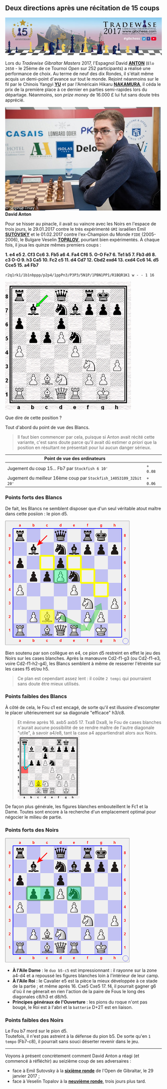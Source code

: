 ## Deux directions après une récitation de 15 coups

![](Logo_Gibraltar.jpg "Affiche de l'édition 2015 de l'Open de Gibraltar")

Lors du *Tradewise Gibraltar Masters* 2017, l'Espagnol David [**ANTON**][1] (`Elo 2650` - le 25ème de ce Tournoi *Open* sur 252 participants) a réalisé une performance de choix. Au terme de neuf des dix Rondes, il s'était même acquis un demi-point d'avance sur tout le monde. Rejoint néanmoins sur le fil par le Chinois Yangyi [**YU**][2] et par l'Américain Hikaru [**NAKAMURA**][3], il céda le prix de la première place à ce dernier en parties semi-rapides lors du départage. Néanmoins, son *prize money* de 16.000 £ lui fut sans doute très apprécié.

![](Anton.jpg "Photo : &copy; Sophie Triay")  
**David Anton**

Pour se hisser au pinacle, il avait su vaincre avec les Noirs en l'espace de trois jours, le 29.01.2017 contre le très expérimenté `GMI` israélien Emil [**SUTOVSKY**][4] et le 01.02.2017 contre l'ex-Champion du Monde `FIDE` (2005-2006), le Bulgare Veselin [**TOPALOV**][5], pourtant bien expérimentés. &Agrave; chaque fois, il joua les quinze mêmes premiers coups :

**1. e4 e5 2. Cf3 Cc6 3. Fb5 a6 4. Fa4 Cf6 5. O-O Fe7 6. Te1 b5 7. Fb3 d6 8. c3 O-O 9. h3 Ca5 10. Fc2 c5 11. d4 Cd7 12. Cbd2 exd4 13. cxd4 Cc6 14. d5 Cce5 15. a4 Fb7**

`r2q1rk1/1b1nbppp/p2p4/1ppPn3/P3P3/5N1P/1PBN1PP1/R1BQR1K1 w - - 1 16`

![](Diag_00.png "diagramme - position atteinte après 15... Fb7 dans les parties Sutovsky-Anton et Topalov-Anton")

Que dire de cette position ?

Tout d'abord du point de vue des Blancs.

> Il faut bien commencer par cela, puisque si Anton avait récité cette variante, c'est sans doute parce qu'il avait dû estimer *a priori* que la position en résultant ne présentait pour lui aucun danger sérieux.

| Point de vue des ordinateurs | &nbsp; |
| --- | --- |
| Jugement du coup 15... Fb7 par `Stockfish 6 10'` | `+ 0.08` |
| Jugement du meilleur 16ème coup par `Stockfish_14053109_32bit 20'` | `+ 0.06` |

### Points forts des Blancs

De fait, les Blancs ne semblent disposer que d'un seul véritable atout maître dans cette posiion : le pion d5.

![](Diag_01a.png "diagramme - points forts & faibles des Blancs")

Bien soutenu par son collègue en e4, ce pion d5 restreint en effet le jeu des Noirs sur les cases blanches. Après la man&oelig;uvre Cd2-f1-g3 (ou Cd2-f1-e3, voire Cd2-f1-h2-g4), les Blancs semblent à même de resserrer l'étreinte sur les cases f5 et/ou h5.

> Ce plan est cependant assez lent : il coûte `2 tempi` qui pourraient sans doute être mieux utilisés.

### Points faibles des Blancs

&Agrave; côté de cela, le Fou c1 est encagé, de sorte qu'il est illusoire d'escompter le placer ultérieurement sur sa diagonale "efficace" h3/c8.

> Et même après 16. axb5 axb5 17. Txa8 Dxa8, le Fou de cases blanches n'aurait aucune possibilité de se rendre maître de l'autre diagonale "utile", à savoir a4/e8, tant la case a4 appartiendrait alors aux Noirs.  
> ![](Diag_01b.png "diagramme - analyse après 16. axb5 axb5 17. Txa8 Dxa8")

De façon plus générale, les figures blanches embouteillent le Fc1 et la Dame. Toutes sont encore à la recherche d'un emplacement optimal pour négocier le milieu de partie.

### Points forts des Noirs

![](Diag_01c.png "diagramme - points forts des Noirs")

* **&Agrave; l'Aile Dame** : le `duo b5-c5` est impressionnant : il rayonne sur la zone a4-d4 et a repoussé les figures blanches loin à l'intérieur de leur camp.
* **&Agrave; l'Aile Roi** : le Cavalier e5 est la pièce la mieux développée  à ce stade de la partie ; et même après 16. Cxe5 Cxe5 17. f4, il pourrait gagner g6 d'où il ne gênerait en rien l'action de la paire de Fous le long des diagonales c8/h3 et d8/h5.
* **Principes généraux de l'Ouverture** : les pions du roque n'ont pas bougé, le Roi est à l'abri et la `batterie` D+2T est en liaison.

### Points faibles des Noirs

Le Fou b7 mord sur le pion d5.  
Toutefois, il n'est pas astreint à la défense du pion b5. De sorte qu'en `1 tempo` (Fb7-c8), il pourrait sans souci déserter revenir dans le jeu.

-----

Voyons à présent concrètement comment David Anton a réagi (et commencé à réfléchir) au seizième coup de ses adversaires :

* face à Emil Sutovsky à la [**sixième ronde**][6] de l'Open de Gibraltar, le 29 janvier 2017 ;
* face à Veselin Topalov à la [**neuvième ronde**][7], trois jours plus tard.


[1]: https://fr.wikipedia.org/wiki/David_Ant%C3%B3n_Guijarro
[2]: https://en.wikipedia.org/wiki/Yu_Yangyi
[3]: https://en.wikipedia.org/wiki/Hikaru_Nakamura
[4]: https://en.wikipedia.org/wiki/Emil_Sutovsky
[5]: https://en.wikipedia.org/wiki/Veselin_Topalov
[6]: https://bobjr-1.github.io/ChessAdventures/Gibraltar_2017/Sutovsky.html
[7]: https://bobjr-1.github.io/ChessAdventures/Gibraltar_2017/Topalov.html
